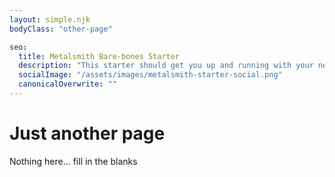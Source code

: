 ```yaml
---
layout: simple.njk
bodyClass: "other-page"

seo:
  title: Metalsmith Bare-bones Starter
  description: "This starter should get you up and running with your new favorite static site genrator Metalsmith"
  socialImage: "/assets/images/metalsmith-starter-social.png"
  canonicalOverwrite: ""
---
```

# Just another page

Nothing here... fill in the blanks